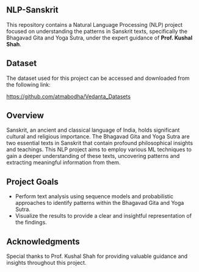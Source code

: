 ## NLP-Sanskrit
This repository contains a Natural Language Processing (NLP) project focused on understanding the patterns in Sanskrit texts, specifically the Bhagavad Gita and Yoga Sutra, under the expert guidance of **Prof. Kushal Shah**.

## Dataset
The dataset used for this project can be accessed and downloaded from the following link: 



https://github.com/atmabodha/Vedanta_Datasets

## Overview
Sanskrit, an ancient and classical language of India, holds significant cultural and religious importance. The Bhagavad Gita and Yoga Sutra are two essential texts in Sanskrit that contain profound philosophical insights and teachings. This NLP project aims to employ various ML techniques to gain a deeper understanding of these texts, uncovering patterns and extracting meaningful information from them.

## Project Goals
- Perform text analysis using sequence models and probabilistic approaches to identify patterns within the Bhagavad Gita and Yoga Sutra.
- Visualize the results to provide a clear and insightful representation of the findings.

## Acknowledgments
Special thanks to Prof. Kushal Shah for providing valuable guidance and insights throughout this project.

